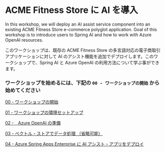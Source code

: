 # ACME Fitness Store に AI を導入

In this workshop, we will deploy an AI assist service component into an existing ACME Fitness Store
e-commerce polyglot application. Goal of this workshop is to introduce users to Spring AI and how
to work with Azure OpenAI resources.

このワークショップは、既存の ACME Fitness Store の多言語対応の電子商取引アプリケーションに対して AI のアシスト機能を追加でデプロイします。このワークショップで、Spring AI と Azure OpenAI の利用方法について学ぶ事ができます。

### ワークショップを始めるには、下記の `00 - ワークショップの開始` から始めてください

[00 - ワークショップの開始](./00-workshop-kickoff/README.md)

[01 - ワークショップの環境セットアップ](./01-workshop-environment-setup/README.md)

[02 -　Azure OpenAI の準備](./02-prepare-azure-openai/README.md)

[03 - ベクトル・ストアでデータ処理 （省略可能）](./03-process-data-into-vector-store/README.md)

[04 - Azure Spring Apps Enterprise に AI アシスト・アプリをデプロイ](./04-build-and-deploy-assist-app-to-azure-spring-apps-enterprise/README.md)
